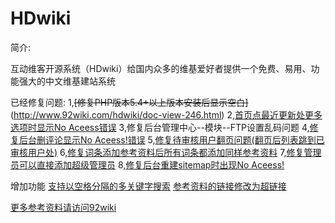 HDwiki
===================================

简介:

互动维客开源系统（HDwiki）给国内众多的维基爱好者提供一个免费、易用、功能强大的中文维基建站系统

已经修复问题:
1,~~[修复PHP版本5.4+以上版本安装后显示空白]~~(http://www.92wiki.com/hdwiki/doc-view-246.html)
2,[首页点最近更新处更多选项时显示No Aceess错误](http://www.92wiki.com/hdwiki/doc-view-504.html)
3,修复后台管理中心--模块--FTP设置乱码问题
4,[修复后台删评论显示No Aceess!错误](http://www.92wiki.com/hdwiki/doc-view-76.html)
5,[修复待审核用户翻页问题(翻页后列表跳到已审核用户处)](http://www.92wiki.com/hdwiki/doc-view-178.html)
6,[修复词条添加参考资料后所有词条都添加同样参考资料](http://www.92wiki.com/hdwiki/doc-view-485.html)
7,[修复管理员可以直接添加超级管理员](http://www.92wiki.com/hdwiki/doc-view-495.html)
8,[修复后台重建sitemap时出现No Aceess!](http://www.92wiki.com/hdwiki/doc-view-492.html)

增加功能
[支持以空格分隔的多关键字搜索](http://www.92wiki.com/hdwiki/doc-view-242.html)
[参考资料的链接修改为超链接](http://www.92wiki.com/hdwiki/doc-view-198.html)

[更多参考资料请访问92wiki](http://www.92wiki.com/hdwiki/category-view-20.html)